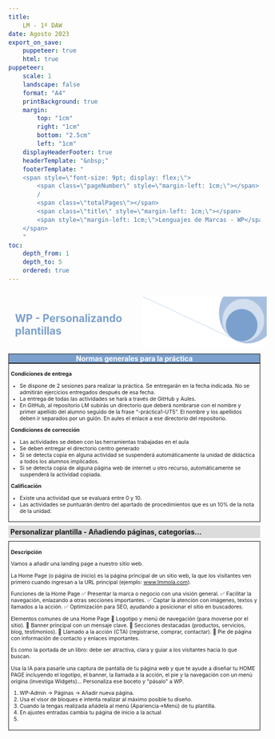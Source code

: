 ```yaml
---
title: 
    LM - 1º DAW
date: Agosto 2023
export_on_save:
    puppeteer: true
    html: true
puppeteer:
    scale: 1
    landscape: false
    format: "A4"
    printBackground: true
    margin:
        top: "1cm"
        right: "1cm"
        bottom: "2.5cm"
        left: "1cm"
    displayHeaderFooter: true
    headerTemplate: "&nbsp;"
    footerTemplate: "
    <span style=\"font-size: 9pt; display: flex;\">
        <span class=\"pageNumber\" style=\"margin-left: 1cm;\"></span>
        /
        <span class=\"totalPages\"></span>
        <span class=\"title\" style=\"margin-left: 1cm;\"></span>
        <span style=\"margin-left: 1cm;\">Lenguajes de Marcas - WP</span>
    </span>
    "
toc:
    depth_from: 1
    depth_to: 5
    ordered: true
---
```


<!--A incluir al principio de la práctica-->
<div>
    <div style="display: flex; padding: 10pt; width: 100%; justify-content: flex-end;align-items: center">
            <div >
                <h2 style="color:#7ba0cd">WP - Personalizando plantillas</h2>
            </div>
            <img height="100" src="../Resources/Fondo.png" alt="Imagen fondo" />
        </div>
    <div style="display: flex; background-color: #7ba0cd; justify-content: space-between; border-style: solid; border-width: thin;">
        <div style="text-align: center; color:white;font-weight:bold;width:100%">
            Normas generales para la práctica
        </div>
    </div>
  
</div>

<div style="font-size: 75%; border-style: solid; border-width: thin; padding: 3pt;">

**Condiciones de entrega**

* Se dispone de 2 sesiones para realizar la práctica. Se entregarán en la fecha indicada. No se admitirán ejercicios entregados  después de esa fecha.
* La entrega de todas las actividades se hará a través de GitHub y Aules. 
* En GitHub, al repositorio LM subirás un directorio que deberá nombrarse con el nombre y primer apellido del alumno seguido de la frase “-práctica1-UT5”. El nombre y los apellidos deben ir separados por un guión. En aules el enlace a ese directorio del repositorio.

**Condiciones de corrección**

* Las actividades se deben con las herramientas trabajadas en el aula
* Se deben entregar el directorio centro generado
* Si se detecta copia en alguna actividad se suspenderá automáticamente la unidad de didáctica a todos los alumnos implicados.
* Si se detecta copia de alguna página web de internet u otro recurso, automáticamente se suspenderá la actividad copiada.

**Calificación**

* Existe una actividad que se evaluará entre 0 y 10.
* Las actividades se puntuarán dentro del apartado de procedimientos que es un 10% de la nota de la unidad. 
  
</div>

<div style="padding: 3pt; font-weight: bold; background-color: gainsboro; margin: 5pt 0pt 5pt 0pt;">
Personalizar plantilla - Añadiendo páginas, categorías...
</div>
<div style="font-size: 75%; border-style: solid; border-width: thin; padding: 3pt;">

**Descripción**

Vamos a añadir una landing page a nuestro sitio web. 

La Home Page (o página de inicio) es la página principal de un sitio web, la que los visitantes ven primero cuando ingresan a la URL principal (ejemplo: www.lmmola.com).

Funciones de la Home Page
✅ Presentar la marca o negocio con una visión general.
✅ Facilitar la navegación, enlazando a otras secciones importantes.
✅ Captar la atención con imágenes, textos y llamados a la acción.
✅ Optimización para SEO, ayudando a posicionar el sitio en buscadores.

Elementos comunes de una Home Page
🔹 Logotipo y menú de navegación (para moverse por el sitio).
🔹 Banner principal con un mensaje clave.
🔹 Secciones destacadas (productos, servicios, blog, testimonios).
🔹 Llamado a la acción (CTA) (registrarse, comprar, contactar).
🔹 Pie de página con información de contacto y enlaces importantes.

Es como la portada de un libro: debe ser atractiva, clara y guiar a los visitantes hacia lo que buscan.

Usa la IA para pasarle una captura de pantalla de tu página web y que te ayude a diseñar tu HOME PAGE incluyendo el logotipo, el banner, la llamada a la acción, el pie y la navegación con un menú origina (investiga Widgets)... Personaliza ese boceto y "pásalo" a WP.

1. WP-Admin -> Páginas -> Añadir nueva página.
2. Usa el visor de bloques e intenta realizar al máximo posible tu diseño.
3. Cuando la tengas realizada añádela al menú (Apariencia->Menú) de tu plantilla.
4. En ajustes entradas cambia tu página de inicio a la actual
5. 